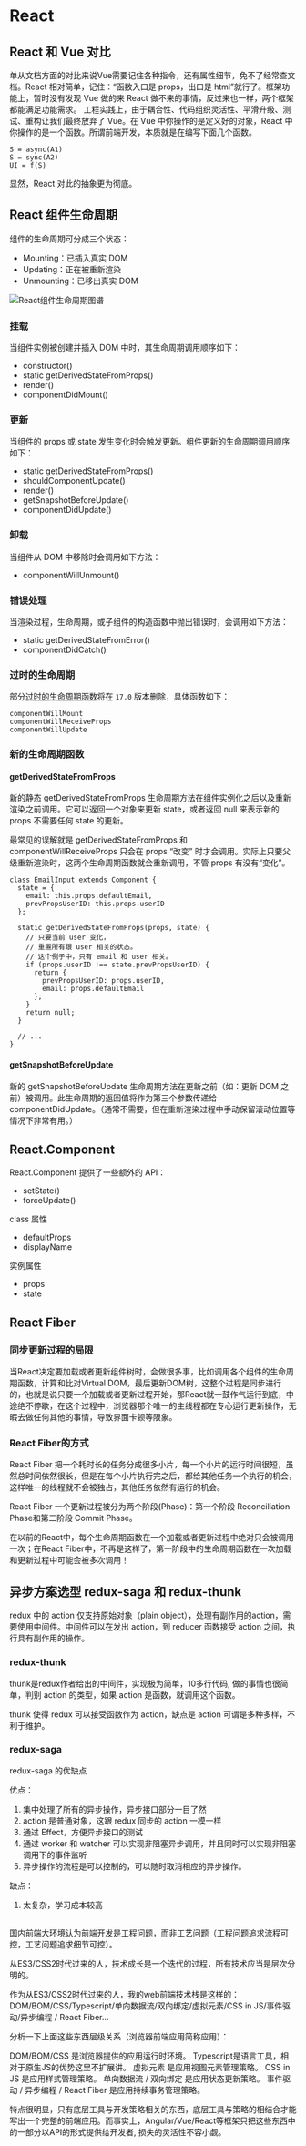# React

## React 和 Vue 对比

单从文档方面的对比来说Vue需要记住各种指令，还有属性细节，免不了经常查文档。React 相对简单，记住：“函数入口是 props，出口是 html”就行了。框架功能上，暂时没有发现 Vue 做的来 React 做不来的事情，反过来也一样，两个框架都能满足功能需求。 工程实践上，由于耦合性、代码组织灵活性、平滑升级、测试、重构让我们最终放弃了 Vue。在 Vue 中你操作的是定义好的对象，React 中你操作的是一个函数。所谓前端开发，本质就是在编写下面几个函数。

```
S = async(A1)
S = sync(A2)
UI = f(S)
```

显然，React 对此的抽象更为彻底。

## React 组件生命周期

组件的生命周期可分成三个状态：

- Mounting：已插入真实 DOM
- Updating：正在被重新渲染
- Unmounting：已移出真实 DOM

![React组件生命周期图谱](../assets/react-lifecycles.png)

### 挂载

当组件实例被创建并插入 DOM 中时，其生命周期调用顺序如下：

- constructor()
- static getDerivedStateFromProps()
- render()
- componentDidMount()

### 更新

当组件的 props 或 state 发生变化时会触发更新。组件更新的生命周期调用顺序如下：

- static getDerivedStateFromProps()
- shouldComponentUpdate()
- render()
- getSnapshotBeforeUpdate()
- componentDidUpdate()

### 卸载

当组件从 DOM 中移除时会调用如下方法：

- componentWillUnmount()

### 错误处理
当渲染过程，生命周期，或子组件的构造函数中抛出错误时，会调用如下方法：

- static getDerivedStateFromError()
- componentDidCatch()


### 过时的生命周期

部分[过时的生命周期函数](https://zh-hans.reactjs.org/blog/2018/03/27/update-on-async-rendering.html)将在 `17.0` 版本删除，具体函数如下：

```
componentWillMount
componentWillReceiveProps
componentWillUpdate
```

### 新的生命周期函数

#### getDerivedStateFromProps

新的静态 getDerivedStateFromProps 生命周期方法在组件实例化之后以及重新渲染之前调用。它可以返回一个对象来更新 state，或者返回 null 来表示新的 props 不需要任何 state 的更新。

最常见的误解就是 getDerivedStateFromProps 和 componentWillReceiveProps 只会在 props “改变” 时才会调用。实际上只要父级重新渲染时，这两个生命周期函数就会重新调用，不管 props 有没有“变化”。

```
class EmailInput extends Component {
  state = {
    email: this.props.defaultEmail,
    prevPropsUserID: this.props.userID
  };

  static getDerivedStateFromProps(props, state) {
    // 只要当前 user 变化，
    // 重置所有跟 user 相关的状态。
    // 这个例子中，只有 email 和 user 相关。
    if (props.userID !== state.prevPropsUserID) {
      return {
        prevPropsUserID: props.userID,
        email: props.defaultEmail
      };
    }
    return null;
  }

  // ...
}
```

#### getSnapshotBeforeUpdate

新的 getSnapshotBeforeUpdate 生命周期方法在更新之前（如：更新 DOM 之前）被调用。此生命周期的返回值将作为第三个参数传递给 componentDidUpdate。（通常不需要，但在重新渲染过程中手动保留滚动位置等情况下非常有用。）


## React.Component

React.Component 提供了一些额外的 API：

- setState()
- forceUpdate()

class 属性

- defaultProps
- displayName

实例属性

- props
- state

## React Fiber

### 同步更新过程的局限

当React决定要加载或者更新组件树时，会做很多事，比如调用各个组件的生命周期函数，计算和比对Virtual DOM，最后更新DOM树，这整个过程是同步进行的，也就是说只要一个加载或者更新过程开始，那React就一鼓作气运行到底，中途绝不停歇，在这个过程中，浏览器那个唯一的主线程都在专心运行更新操作，无暇去做任何其他的事情，导致界面卡顿等限象。

### React Fiber的方式

React Fiber 把一个耗时长的任务分成很多小片，每一个小片的运行时间很短，虽然总时间依然很长，但是在每个小片执行完之后，都给其他任务一个执行的机会，这样唯一的线程就不会被独占，其他任务依然有运行的机会。

React Fiber 一个更新过程被分为两个阶段(Phase)：第一个阶段 Reconciliation Phase和第二阶段 Commit Phase。

在以前的React中，每个生命周期函数在一个加载或者更新过程中绝对只会被调用一次；在React Fiber中，不再是这样了，第一阶段中的生命周期函数在一次加载和更新过程中可能会被多次调用！


## 异步方案选型 redux-saga 和 redux-thunk

redux 中的 action 仅支持原始对象（plain object），处理有副作用的action，需要使用中间件。中间件可以在发出 action，到 reducer 函数接受 action 之间，执行具有副作用的操作。

### redux-thunk

thunk是redux作者给出的中间件，实现极为简单，10多行代码, 做的事情也很简单，判别 action 的类型，如果 action 是函数，就调用这个函数。

thunk 使得 redux 可以接受函数作为 action，缺点是 action 可谓是多种多样，不利于维护。

### redux-saga

redux-saga 的优缺点

优点：

1. 集中处理了所有的异步操作，异步接口部分一目了然
1. action 是普通对象，这跟 redux 同步的 action 一模一样
1. 通过 Effect，方便异步接口的测试
1. 通过 worker 和 watcher 可以实现非阻塞异步调用，并且同时可以实现非阻塞调用下的事件监听
1. 异步操作的流程是可以控制的，可以随时取消相应的异步操作。

缺点：

1. 太复杂，学习成本较高



##
国内前端大环境认为前端开发是工程问题，而非工艺问题（工程问题追求流程可控，工艺问题追求细节可控）。

从ES3/CSS2时代过来的人，技术成长是一个迭代的过程，所有技术应当是层次分明的。

作为从ES3/CSS2时代过来的人，我的web前端技术栈是这样的：DOM/BOM/CSS/Typescript/单向数据流/双向绑定/虚拟元素/CSS in JS/事件驱动/异步编程 / React Fiber...

分析一下上面这些东西层级关系（浏览器前端应用简称应用）：

DOM/BOM/CSS 是浏览器提供的应用运行时环境。
Typescript是语言工具，相对于原生JS的优势这里不扩展讲。
虚拟元素 是应用视图元素管理策略。
CSS in JS 是应用样式管理策略。
单向数据流 / 双向绑定 是应用状态更新策略。
事件驱动 / 异步编程 / React Fiber  是应用持续事务管理策略。

特点很明显，只有底层工具与开发策略相关的东西，底层工具与策略的相结合才能写出一个完整的前端应用。而事实上，Angular/Vue/React等框架只把这些东西中的一部分以API的形式提供给开发者, 损失的灵活性不容小觑。
